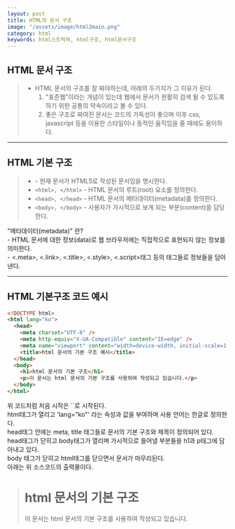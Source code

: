 ```yaml
---
layout: post
title: HTML의 문서 구조
image: "/assets/image/html2main.png"
category: html
keywords: html스트럭쳐, html구조, html문서구조
---
```


<h2 class="posth2"> HTML 문서 구조 </h2>

> - HTML 문서의 구조를 잘 짜야하는데, 아래의 두가지가 그 이유가 된다.
>   1. "표준웹"이라는 개념이 있는데 웹에서 문서가 원활히 검색 될 수 있도록 하기 위한 공통의 약속이라고 볼 수 있다.
>   2. 좋은 구조로 짜여진 문서는 코드의 가독성이 좋으며 이후 css, javascript 등을 이용한 스타일이나 동적인 움직임을 줄 때에도 용이하다.

<hr>

<h2 class="posth2">HTML 기본 구조</h2>

> - <!DOCTYPE html> - 현재 문서가 HTML5로 작성된 문서임을 명시한다.
> - `<html>, </html>` - HTML 문서의 루트(root) 요소를 정의한다.
> - `<head>, </head>` - HTML 문서의 메타데이터(metadata)를 정의한다.
> - `<body>, </body>` - 사용자가 가시적으로 보게 되는 부분(content)을 담당한다.

<p class="pafterhr">
"메타데이터(metadata)" 란?<br>
- HTML 문서에 대한 정보(data)로 웹 브라우저에는 직접적으로 표현되지 않는 정보를 의미한다.<br>
- <.meta>,  <.link>,  <.title>, <.style>, <.script>태그 등의 태그들로 정보들을 담아낸다.
</p>

<hr>

<h2 class="posth2">HTML 기본구조 코드 예시</h2>

```html
<!DOCTYPE html>
<html lang="ko">
  <head>
    <meta charset="UTF-8" />
    <meta http-equiv="X-UA-Compatible" content="IE=edge" />
    <meta name="viewport" content="width=device-width, initial-scale=1.0" />
    <title>html 문서의 기본 구조 예시</title>
  </head>
  <body>
    <h1>html 문서의 기본 구조</h1>
    <p>이 문서는 html 문서의 기본 구조를 사용하여 작성되고 있습니다.</p>
  </body>
</html>
```

<p class="pafterhr">
위 코드처럼 처음 시작은 `<!DOCTYPE html>`로 시작된다.<br>
html태그가 열리고 'lang="ko"' 라는 속성과 값을 부여하며 사용 언어는 한글로 정의한다.   <br>
head태그 안에는 meta, title 태그들로 문서의 기본 구조와 제목이 정의되어 있다.<br>
head태그가 닫히고 body태그가 열리며 가시적으로 들어낼 부분들을 h1과 p태그에 담아내고 있다.<br>
body 태그가 닫히고 html태그를 닫으면서 문서가 마무리된다.<br>
아래는 위 소스코드의 출력물이다.
</p>

> <h1>html 문서의 기본 구조</h1>
> <p>이 문서는 html 문서의 기본 구조를 사용하여 작성되고 있습니다.</p>

